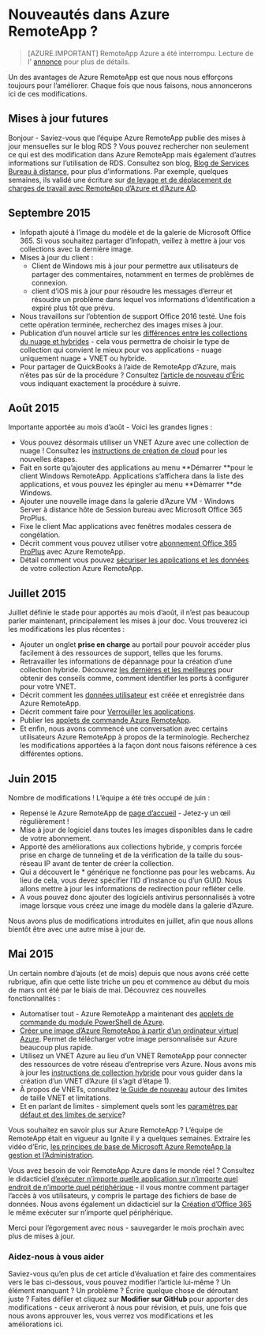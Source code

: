
<properties
    pageTitle="Nouveautés dans Azure RemoteApp ? | Microsoft Azure"
    description="En savoir plus sur les modifications et les améliorations apportées à Azure RemoteApp"
    services="remoteapp"
    documentationCenter=""
    authors="lizap"
    manager="mbaldwin" />

<tags
    ms.service="remoteapp"
    ms.workload="compute"
    ms.tgt_pltfrm="na"
    ms.devlang="na"
    ms.topic="article"
    ms.date="08/15/2016"
    ms.author="elizapo" />



# <a name="whats-new-in-azure-remoteapp"></a>Nouveautés dans Azure RemoteApp ?

> [AZURE.IMPORTANT]
> RemoteApp Azure a été interrompu. Lecture de l' [annonce](https://go.microsoft.com/fwlink/?linkid=821148) pour plus de détails.

Un des avantages de Azure RemoteApp est que nous nous efforçons toujours pour l’améliorer. Chaque fois que nous faisons, nous annoncerons ici de ces modifications.

## <a name="future-updates"></a>Mises à jour futures
Bonjour - Saviez-vous que l’équipe Azure RemoteApp publie des mises à jour mensuelles sur le blog RDS ? Vous pouvez rechercher non seulement ce qui est des modification dans Azure RemoteApp mais également d’autres informations sur l’utilisation de RDS. Consultez son blog, [Blog de Services Bureau à distance](https://blogs.msdn.microsoft.com/rds/), pour plus d’informations. Par exemple, quelques semaines, ils validé une écriture sur [de levage et de déplacement de charges de travail avec RemoteApp d’Azure et d’Azure AD](https://blogs.msdn.microsoft.com/rds/2016/01/19/lift-and-shift-your-workloads-with-azure-remoteapp-and-azure-ad-domain-services/).
 
## <a name="september-2015"></a>Septembre 2015
- Infopath ajouté à l’image du modèle et de la galerie de Microsoft Office 365. Si vous souhaitez partager d’Infopath, veillez à mettre à jour vos collections avec la dernière image.
- Mises à jour du client :
    - Client de Windows mis à jour pour permettre aux utilisateurs de partager des commentaires, notamment en termes de problèmes de connexion.
    - client d’iOS mis à jour pour résoudre les messages d’erreur et résoudre un problème dans lequel vos informations d’identification a expiré plus tôt que prévu.
- Nous travaillons sur l’obtention de support Office 2016 testé. Une fois cette opération terminée, recherchez des images mises à jour.
- Publication d’un nouvel article sur les [différences entre les collections du nuage et hybrides](remoteapp-collections.md) - cela vous permettra de choisir le type de collection qui convient le mieux pour vos applications - nuage uniquement nuage + VNET ou hybride.
- Pour partager de QuickBooks à l’aide de RemoteApp d’Azure, mais n’êtes pas sûr de la procédure ? Consultez [l’article de nouveau d’Éric](remoteapp-quickbooks.md) vous indiquant exactement la procédure à suivre.

## <a name="august-2015"></a>Août 2015
Importante apportée au mois d’août - Voici les grandes lignes :

- Vous pouvez désormais utiliser un VNET Azure avec une collection de nuage ! Consultez les [instructions de création de cloud](remoteapp-create-cloud-deployment.md) pour les nouvelles étapes.
- Fait en sorte qu’ajouter des applications au menu **Démarrer **pour le client Windows RemoteApp. Applications s’affichera dans la liste des applications, et vous pouvez les épingler au menu **Démarrer **de Windows.
- Ajouter une nouvelle image dans la galerie d’Azure VM - Windows Server à distance hôte de Session bureau avec Microsoft Office 365 ProPlus.
- Fixe le client Mac applications avec fenêtres modales cessera de congélation.
- Décrit comment vous pouvez utiliser votre [abonnement Office 365 ProPlus](remoteapp-officesubscription.md) avec Azure RemoteApp.
- Détail comment vous pouvez [sécuriser les applications et les données](remoteapp-secure.md) de votre collection Azure RemoteApp.

## <a name="july-2015"></a>Juillet 2015

Juillet définie le stade pour apportés au mois d’août, il n’est pas beaucoup parler maintenant, principalement les mises à jour doc. Vous trouverez ici les modifications les plus récentes :

- Ajouter un onglet **prise en charge** au portail pour pouvoir accéder plus facilement à des ressources de support, telles que les forums.
- Retravailler les informations de dépannage pour la création d’une collection hybride. Découvrez [les dernières et les meilleures](remoteapp-hybridtrouble.md) pour obtenir des conseils comme, comment identifier les ports à configurer pour votre VNET.
- Décrit comment les [données utilisateur](remoteapp-upd.md) est créée et enregistrée dans Azure RemoteApp.
- Décrit comment faire pour [Verrouiller les applications](remoteapp-secure.md).
- Publier les [applets de commande Azure RemoteApp](https://msdn.microsoft.com/library/mt428031.aspx).
- Et enfin, nous avons commencé une conversation avec certains utilisateurs Azure RemoteApp à propos de la terminologie. Recherchez les modifications apportées à la façon dont nous faisons référence à ces différentes options.

## <a name="june-2015"></a>Juin 2015

Nombre de modifications ! L’équipe a été très occupé de juin :

- Repensé le Azure RemoteApp de [page d’accueil](https://www.remoteapp.windowsazure.com/) - Jetez-y un œil régulièrement !
- Mise à jour de logiciel dans toutes les images disponibles dans le cadre de votre abonnement.
- Apporté des améliorations aux collections hybride, y compris forcée prise en charge de tunneling et de la vérification de la taille du sous-réseau IP avant de tenter de créer la collection.
- Qui a découvert le * générique ne fonctionne pas pour les webcams. Au lieu de cela, vous devez spécifier l’ID d’instance ou d’un GUID. Nous allons mettre à jour les informations de redirection pour refléter celle.
- A vous pouvez donc ajouter des logiciels antivirus personnalisés à votre image lorsque vous créez une image du modèle dans la galerie d’Azure.

Nous avons plus de modifications introduites en juillet, afin que nous allons bientôt être avec une autre mise à jour de.

## <a name="may-2015"></a>Mai 2015

Un certain nombre d’ajouts (et de mois) depuis que nous avons créé cette rubrique, afin que cette liste triche un peu et commence au début du mois de mars ont été par le biais de mai. Découvrez ces nouvelles fonctionnalités :

- Automatiser tout - Azure RemoteApp a maintenant des [applets de commande du module PowerShell de Azure](remoteapp-tutorial-arawithpowershell.md).
- [Créer une image d’Azure RemoteApp à partir d’un ordinateur virtuel Azure](remoteapp-image-on-azurevm.md). Permet de télécharger votre image personnalisée sur Azure beaucoup plus rapide.
- Utilisez un VNET Azure au lieu d’un VNET RemoteApp pour connecter des ressources de votre réseau d’entreprise vers Azure. Nous avons mis à jour les [instructions de collection hybride](remoteapp-create-hybrid-deployment.md) pour vous guider dans la création d’un VNET d’Azure (il s’agit d’étape 1).
- À propos de VNETs, consultez [le Guide de nouveau](remoteapp-vnetsizing.md) autour des limites de taille VNET et limitations.
- Et en parlant de limites - simplement quels sont les [paramètres par défaut et des limites de service](../azure-subscription-service-limits.md)?

Vous souhaitez en savoir plus sur Azure RemoteApp ? L’équipe de RemoteApp était en vigueur au Ignite il y a quelques semaines. Extraire les vidéo d’Eric, [les principes de base de Microsoft Azure RemoteApp la gestion et l’Administration](http://channel9.msdn.com/Events/Ignite/2015/BRK3868).

Vous avez besoin de voir RemoteApp Azure dans le monde réel ? Consultez le didacticiel [d’exécuter n’importe quelle application sur n’importe quel endroit de n’importe quel périphérique](remoteapp-anyapp.md) - il vous montre comment partager l’accès à vos utilisateurs, y compris le partage des fichiers de base de données. Nous avons également un didacticiel sur la [Création d’Office 365](remoteapp-tutorial-o365anywhere.md) le même exécuter sur n’importe quel périphérique.

Merci pour l’égorgement avec nous - sauvegarder le mois prochain avec plus de mises à jour.


### <a name="help-us-help-you"></a>Aidez-nous à vous aider
Saviez-vous qu’en plus de cet article d’évaluation et faire des commentaires vers le bas ci-dessous, vous pouvez modifier l’article lui-même ? Un élément manquant ? Un problème ? Écrire quelque chose de déroutant juste ? Faites défiler et cliquez sur **Modifier sur GitHub** pour apporter des modifications - ceux arriveront à nous pour révision, et puis, une fois que nous avons approuver les, vous verrez vos modifications et les améliorations ici.
